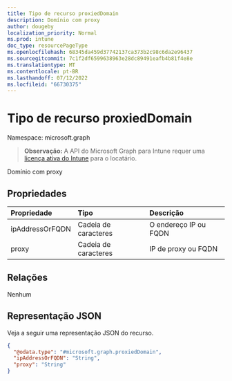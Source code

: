 ```yaml
---
title: Tipo de recurso proxiedDomain
description: Domínio com proxy
author: dougeby
localization_priority: Normal
ms.prod: intune
doc_type: resourcePageType
ms.openlocfilehash: 68345da459d37742137ca373b2c98c6da2e96437
ms.sourcegitcommit: 7c1f2df6599638963e28dc89491eafb4b81f4e8e
ms.translationtype: MT
ms.contentlocale: pt-BR
ms.lasthandoff: 07/12/2022
ms.locfileid: "66730375"
---
```

# <a name="proxieddomain-resource-type"></a>Tipo de recurso proxiedDomain

Namespace: microsoft.graph

> **Observação:** A API do Microsoft Graph para Intune requer uma [licença ativa do Intune](https://go.microsoft.com/fwlink/?linkid=839381) para o locatário.

Domínio com proxy

## <a name="properties"></a>Propriedades
|Propriedade|Tipo|Descrição|
|:---|:---|:---|
|ipAddressOrFQDN|Cadeia de caracteres|O endereço IP ou FQDN|
|proxy|Cadeia de caracteres|IP de proxy ou FQDN|

## <a name="relationships"></a>Relações
Nenhum

## <a name="json-representation"></a>Representação JSON
Veja a seguir uma representação JSON do recurso.
<!-- {
  "blockType": "resource",
  "@odata.type": "microsoft.graph.proxiedDomain"
}
-->
``` json
{
  "@odata.type": "#microsoft.graph.proxiedDomain",
  "ipAddressOrFQDN": "String",
  "proxy": "String"
}
```





